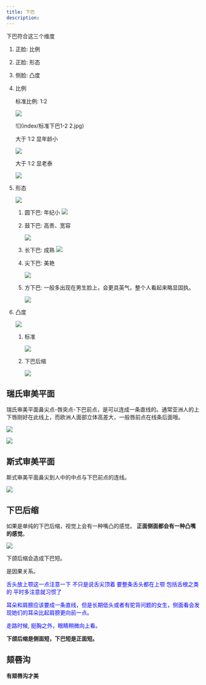 ```yaml
---
title: 下巴
description:
---
```


<!--toc-->

下巴符合这三个维度

1. 正脸: 比例
2. 正脸: 形态
3. 侧脸: 凸度

1. 比例

	标准比例: 1:2
	
	![](index/标准下巴1-2.jpg)
	
	![](index/标准下巴1-2 2.jpg)
	
	大于 1:2 显年龄小
	
	![](index/下巴大于1-2.jpg)
	
	大于 1:2 显老泰
	
	![](index/下巴小于1-2.jpg)
	
2. 形态

	![](index/下巴的形态.jpg)
	
	1. 圆下巴: 年纪小
		![](index/圆下巴例子.jpg)
	2. 鼓下巴: 高贵、宽容

		![](index/鼓下巴例子.jpg)
	3. 长下巴: 成熟
		![](index/长下巴例子.jpg)
		

	4. 尖下巴: 美艳

		![](index/尖下巴例子.jpg)
		
	5. 方下巴: 一般多出现在男生脸上，会更具英气，整个人看起来略显固执。

		![](index/方下巴例子.jpg)
3. 凸度

	![](index/下巴3种.jpg)

	1. 标准

		![](index/标准下巴.jpg)
	2. 下巴后缩

		![](index/下巴后缩.jpg)
	

## 瑞氏审美平面

瑞氏审美平面鼻尖点-唇突点-下巴前点，是可以连成一条直线的。通常亚洲人的上下唇刚好在此线上，而欧洲人面部立体高差大，一般唇前点在线条后面哦。

![](index/平面.jpg)

![](index/瑞氏审美平面例子.jpg)

## 斯式审美平面
斯式审美平面鼻尖到人中的中点与下巴前点的连线。

![](index/斯式审美平面.jpg)

## 下巴后缩

如果是单纯的下巴后缩，视觉上会有一种嘴凸的感觉。 **正面侧面都会有一种凸嘴的感觉**。

![](index/下巴后缩例子.jpg)

下颌后缩会造成下巴短。

是因果关系。


<font color="blue">
舌头放上颚这一点注意一下 不只是说舌尖顶着 要整条舌头都在上颚 包括舌根之类的 平时多注意就习惯了

耳朵和肩膀应该要成一条直线，但是长期低头或者有驼背问题的女生，侧面看会发现她们的耳朵比起肩膀更向前一点。


走路时候, 挺胸之外，眼睛稍微向上看。
</font>



**下颌后缩是侧面短，下巴短是正面短。**

## 颏唇沟

**有颏唇沟才美**


